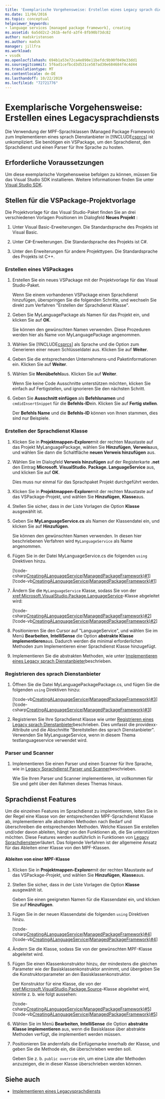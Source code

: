 ```yaml
---
title: 'Exemplarische Vorgehensweise: Erstellen eines Legacy sprach dienstangangs | Microsoft-Dokumentation'
ms.date: 11/04/2016
ms.topic: conceptual
helpviewer_keywords:
- language services [managed package framework], creating
ms.assetid: 6a5dd2c2-261b-4efd-a3f4-8fb90b73dc82
author: madskristensen
ms.author: madsk
manager: jillfra
ms.workload:
- vssdk
ms.openlocfilehash: 694b1a53e72ca4e890e11befdc9b90f049e33dd1
ms.sourcegitcommit: 5f6ad1cefbcd3d531ce587ad30e684684f4c4d44
ms.translationtype: MT
ms.contentlocale: de-DE
ms.lasthandoff: 10/22/2019
ms.locfileid: "72721776"
---
```

# <a name="walkthrough-creating-a-legacy-language-service"></a>Exemplarische Vorgehensweise: Erstellen eines Legacysprachdiensts
Die Verwendung der MPF-Sprachklassen (Managed Package Framework) zum Implementieren eines sprach Dienstanbieter in [!INCLUDE[csprcs](../../data-tools/includes/csprcs_md.md)] ist unkompliziert. Sie benötigen ein VSPackage, um den Sprachdienst, den Sprachdienst und einen Parser für Ihre Sprache zu hosten.

## <a name="prerequisites"></a>Erforderliche Voraussetzungen
 Um diese exemplarische Vorgehensweise befolgen zu können, müssen Sie das Visual Studio SDK installieren. Weitere Informationen finden Sie unter [Visual Studio SDK](../../extensibility/visual-studio-sdk.md).

## <a name="locations-for-the-visual-studio-package-project-template"></a>Stellen für die VSPackage-Projektvorlage
 Die Projektvorlage für das Visual Studio-Paket finden Sie an drei verschiedenen Vorlagen Positionen im Dialogfeld **Neues Projekt** :

1. Unter Visual Basic-Erweiterungen. Die Standardsprache des Projekts ist Visual Basic.

2. Unter C#-Erweiterungen. Die Standardsprache des Projekts ist C#.

3. Unter den Erweiterungen für andere Projekttypen. Die Standardsprache des Projekts ist C++.

### <a name="create-a-vspackage"></a>Erstellen eines VSPackages

1. Erstellen Sie ein neues VSPackage mit der Projektvorlage für das Visual Studio-Paket.

    Wenn Sie einem vorhandenen VSPackage einen Sprachdienst hinzufügen, überspringen Sie die folgenden Schritte, und wechseln Sie direkt zum Verfahren "Erstellen der Sprachdienst Klasse".

2. Geben Sie MyLanguagePackage als Namen für das Projekt ein, und klicken Sie auf **OK**.

    Sie können den gewünschten Namen verwenden. Diese Prozeduren werden hier als Name von MyLanguagePackage angenommen.

3. Wählen Sie [!INCLUDE[csprcs](../../data-tools/includes/csprcs_md.md)] als Sprache und die Option zum Generieren einer neuen Schlüsseldatei aus. Klicken Sie auf **Weiter**.

4. Geben Sie die entsprechenden Unternehmens-und Paketinformationen ein. Klicken Sie auf **Weiter**.

5. Wählen Sie **Menübefehl**aus. Klicken Sie auf **Weiter**.

    Wenn Sie keine Code Ausschnitte unterstützen möchten, klicken Sie einfach auf Fertigstellen, und ignorieren Sie den nächsten Schritt.

6. Geben Sie **Ausschnitt einfügen** als **Befehlsnamen** und `cmdidInsertSnippet` für die **Befehls-ID**ein. Klicken Sie auf **Fertig stellen**.

    Der **Befehls Name** und die **Befehls-ID** können von Ihnen stammen, dies sind nur Beispiele.

### <a name="create-the-language-service-class"></a>Erstellen der Sprachdienst Klasse

1. Klicken Sie in **Projektmappen-Explorer**mit der rechten Maustaste auf das Projekt MyLanguagePackage, wählen Sie **Hinzufügen**, **Verweis**aus, und wählen Sie dann die Schaltfläche **neuen Verweis hinzufügen** aus.

2. Wählen Sie im Dialogfeld **Verweis hinzufügen** auf der Registerkarte **.net** den Eintrag **Microsoft. VisualStudio. Package. LanguageService** aus, und klicken Sie auf **OK**.

     Dies muss nur einmal für das Sprachpaket Projekt durchgeführt werden.

3. Klicken Sie in **Projektmappen-Explorer**mit der rechten Maustaste auf das VSPackage-Projekt, und wählen Sie **Hinzufügen**, **Klasse**aus.

4. Stellen Sie sicher, dass in der Liste Vorlagen die Option **Klasse** ausgewählt ist.

5. Geben Sie **MyLanguageService.cs** als Namen der Klassendatei ein, und klicken Sie auf **Hinzufügen**.

     Sie können den gewünschten Namen verwenden. In diesen hier beschriebenen Verfahren wird `MyLanguageService` als Name angenommen.

6. Fügen Sie in der Datei MyLanguageService.cs die folgenden `using` Direktiven hinzu.

     [!code-csharp[CreatingALanguageService(ManagedPackageFramework)#1](../../extensibility/internals/codesnippet/CSharp/walkthrough-creating-a-legacy-language-service_1.cs)]
     [!code-vb[CreatingALanguageService(ManagedPackageFramework)#1](../../extensibility/internals/codesnippet/VisualBasic/walkthrough-creating-a-legacy-language-service_1.vb)]

7. Ändern Sie die `MyLanguageService` Klasse, sodass Sie von der <xref:Microsoft.VisualStudio.Package.LanguageService>-Klasse abgeleitet wird:

     [!code-csharp[CreatingALanguageService(ManagedPackageFramework)#2](../../extensibility/internals/codesnippet/CSharp/walkthrough-creating-a-legacy-language-service_2.cs)]
     [!code-vb[CreatingALanguageService(ManagedPackageFramework)#2](../../extensibility/internals/codesnippet/VisualBasic/walkthrough-creating-a-legacy-language-service_2.vb)]

8. Positionieren Sie den Cursor auf "LanguageService", und wählen Sie im Menü **Bearbeiten**, **IntelliSense** die Option **abstrakte Klasse implementieren**aus. Dadurch werden die minimal erforderlichen Methoden zum Implementieren einer Sprachdienst Klasse hinzugefügt.

9. Implementieren Sie die abstrakten Methoden, wie unter [Implementieren eines Legacy sprach Dienstanbieter](../../extensibility/internals/implementing-a-legacy-language-service2.md)beschrieben.

### <a name="register-the-language-service"></a>Registrieren des sprach Dienstanbieter

1. Öffnen Sie die Datei MyLanguagePackagePackage.cs, und fügen Sie die folgenden `using` Direktiven hinzu:

     [!code-vb[CreatingALanguageService(ManagedPackageFramework)#3](../../extensibility/internals/codesnippet/VisualBasic/walkthrough-creating-a-legacy-language-service_3.vb)]
     [!code-csharp[CreatingALanguageService(ManagedPackageFramework)#3](../../extensibility/internals/codesnippet/CSharp/walkthrough-creating-a-legacy-language-service_3.cs)]

2. Registrieren Sie Ihre Sprachdienst Klasse wie unter [Registrieren eines Legacy sprach Dienstanbieter](../../extensibility/internals/registering-a-legacy-language-service1.md)beschrieben. Dies umfasst die providexx-Attribute und die Abschnitte "Bereitstellen des sprach Dienstanbieter". Verwenden Sie MyLanguageService, wenn in diesem Thema testlanguageservice verwendet wird.

### <a name="the-parser-and-scanner"></a>Parser und Scanner

1. Implementieren Sie einen Parser und einen Scanner für Ihre Sprache, wie in [Legacy Sprachdienst Parser und Scanner](../../extensibility/internals/legacy-language-service-parser-and-scanner.md)beschrieben.

     Wie Sie Ihren Parser und Scanner implementieren, ist vollkommen für Sie und geht über den Rahmen dieses Themas hinaus.

## <a name="language-service-features"></a>Sprachdienst Features
 Um die einzelnen Features im Sprachdienst zu implementieren, leiten Sie in der Regel eine Klasse von der entsprechenden MPF-Sprachdienst Klasse ab, implementieren alle abstrakten Methoden nach Bedarf und überschreiben die entsprechenden Methoden. Welche Klassen Sie erstellen und/oder davon ableiten, hängt von den Funktionen ab, die Sie unterstützen möchten. Diese Features werden ausführlich in Funktionen von [Legacy Sprachdiensten](../../extensibility/internals/legacy-language-service-features1.md)erläutert. Das folgende Verfahren ist der allgemeine Ansatz für das Ableiten einer Klasse von den MPF-Klassen.

#### <a name="deriving-from-an-mpf-class"></a>Ableiten von einer MPF-Klasse

1. Klicken Sie in **Projektmappen-Explorer**mit der rechten Maustaste auf das VSPackage-Projekt, und wählen Sie **Hinzufügen**, **Klasse**aus.

2. Stellen Sie sicher, dass in der Liste Vorlagen die Option **Klasse** ausgewählt ist.

     Geben Sie einen geeigneten Namen für die Klassendatei ein, und klicken Sie auf **Hinzufügen**.

3. Fügen Sie in der neuen Klassendatei die folgenden `using` Direktiven hinzu.

     [!code-csharp[CreatingALanguageService(ManagedPackageFramework)#4](../../extensibility/internals/codesnippet/CSharp/walkthrough-creating-a-legacy-language-service_4.cs)]
     [!code-vb[CreatingALanguageService(ManagedPackageFramework)#4](../../extensibility/internals/codesnippet/VisualBasic/walkthrough-creating-a-legacy-language-service_4.vb)]

4. Ändern Sie die Klasse, sodass Sie von der gewünschten MPF-Klasse abgeleitet wird.

5. Fügen Sie einen Klassenkonstruktor hinzu, der mindestens die gleichen Parameter wie der Basisklassenkonstruktor annimmt, und übergeben Sie die Konstruktorparameter an den Basisklassenkonstruktor.

     Der Konstruktor für eine Klasse, die von der <xref:Microsoft.VisualStudio.Package.Source>-Klasse abgeleitet wird, könnte z. b. wie folgt aussehen:

     [!code-csharp[CreatingALanguageService(ManagedPackageFramework)#5](../../extensibility/internals/codesnippet/CSharp/walkthrough-creating-a-legacy-language-service_5.cs)]
     [!code-vb[CreatingALanguageService(ManagedPackageFramework)#5](../../extensibility/internals/codesnippet/VisualBasic/walkthrough-creating-a-legacy-language-service_5.vb)]

6. Wählen Sie im Menü **Bearbeiten**, **IntelliSense** die Option **abstrakte Klasse implementieren** aus, wenn die Basisklasse über abstrakte Methoden verfügt, die implementiert werden müssen.

7. Positionieren Sie andernfalls die Einfügemarke innerhalb der Klasse, und geben Sie die Methode ein, die überschrieben werden soll.

     Geben Sie z. b. `public override` ein, um eine Liste aller Methoden anzuzeigen, die in dieser Klasse überschrieben werden können.

## <a name="see-also"></a>Siehe auch
- [Implementieren eines Legacysprachdiensts](../../extensibility/internals/implementing-a-legacy-language-service1.md)
